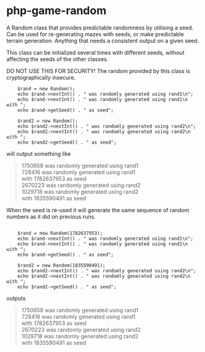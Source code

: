 # php-game-random
A Random class that provides predictable randomness by utilising a seed.
Can be used for re-generating mazes with seeds, or make predictable terrain generation.
Anything that needs a consistent output on a given seed.

This class can be initialized several times with different seeds, without affecting the seeds
of the other classes.

DO NOT USE THIS FOR SECURITY! The random provided by this class is cryptographically insecure.

```
    $rand = new Random();
    echo $rand->nextInt() . " was randomly generated using rand1\n";
    echo $rand->nextInt() . " was randomly generated using rand1\n with ";
    echo $rand->getSeed() . " as seed";
    
    $rand2 = new Random();
    echo $rand2->nextInt() . " was randomly generated using rand2\n";
    echo $rand2->nextInt() . " was randomly generated using rand2\n with ";
    echo $rand2->getSeed() . " as seed";
```

will output something like

>    1750658 was randomly generated using rand1  
>    728416 was randomly generated using rand1  
>    with 1782637953 as seed  
>    2670223 was randomly generated using rand2  
>    1029718 was randomly generated using rand2  
>    with 1835590491 as seed  

When the seed is re-used it will generate the same sequence of random numbers as it did
on previous runs.

```
    
    $rand = new Random(1782637953);
    echo $rand->nextInt() . " was randomly generated using rand1\n";
    echo $rand->nextInt() . " was randomly generated using rand1\n with ";
    echo $rand->getSeed() . " as seed";
    
    $rand2 = new Random(1835590491);
    echo $rand2->nextInt() . " was randomly generated using rand2\n";
    echo $rand2->nextInt() . " was randomly generated using rand2\n with ";
    echo $rand2->getSeed() . " as seed";
```

outputs

>    1750658 was randomly generated using rand1  
>    728416 was randomly generated using rand1  
>    with 1782637953 as seed   
>    2670223 was randomly generated using rand2  
>    1029718 was randomly generated using rand2  
>    with 1835590491 as seed  